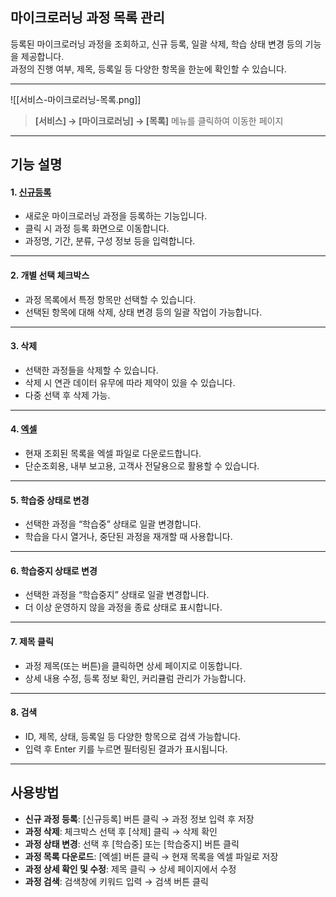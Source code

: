 ## 마이크로러닝 과정 목록 관리

등록된 마이크로러닝 과정을 조회하고, 신규 등록, 일괄 삭제, 학습 상태 변경 등의 기능을 제공합니다.  
과정의 진행 여부, 제목, 등록일 등 다양한 항목을 한눈에 확인할 수 있습니다.

***
![[서비스-마이크로러닝-목록.png]]

> **[서비스] → [마이크로러닝] → [목록]** 메뉴를 클릭하여 이동한 페이지

***

## 기능 설명

#### 1. [신규등록](과정-신규등록.md)
- 새로운 마이크로러닝 과정을 등록하는 기능입니다.  
- 클릭 시 과정 등록 화면으로 이동합니다.  
- 과정명, 기간, 분류, 구성 정보 등을 입력합니다.

***

#### 2. 개별 선택 체크박스
- 과정 목록에서 특정 항목만 선택할 수 있습니다.  
- 선택된 항목에 대해 삭제, 상태 변경 등의 일괄 작업이 가능합니다.

***

#### 3. 삭제
- 선택한 과정들을 삭제할 수 있습니다.  
- 삭제 시 연관 데이터 유무에 따라 제약이 있을 수 있습니다.  
- 다중 선택 후 삭제 가능.

***

#### 4. [엑셀](엑셀.md)
- 현재 조회된 목록을 엑셀 파일로 다운로드합니다.  
- 단순조회용, 내부 보고용, 고객사 전달용으로 활용할 수 있습니다.  

***

#### 5. 학습중 상태로 변경
- 선택한 과정을 “학습중” 상태로 일괄 변경합니다.  
- 학습을 다시 열거나, 중단된 과정을 재개할 때 사용합니다.

***

#### 6. 학습중지 상태로 변경
- 선택한 과정을 “학습중지” 상태로 일괄 변경합니다.  
- 더 이상 운영하지 않을 과정을 종료 상태로 표시합니다.

***

#### 7. 제목 클릭
- 과정 제목(또는 버튼)을 클릭하면 상세 페이지로 이동합니다.  
- 상세 내용 수정, 등록 정보 확인, 커리큘럼 관리가 가능합니다.

***

#### 8. 검색
- ID, 제목, 상태, 등록일 등 다양한 항목으로 검색 가능합니다.  
- 입력 후 Enter 키를 누르면 필터링된 결과가 표시됩니다.

***

## 사용방법

- **신규 과정 등록**: [신규등록] 버튼 클릭 → 과정 정보 입력 후 저장  
- **과정 삭제**: 체크박스 선택 후 [삭제] 클릭 → 삭제 확인  
- **과정 상태 변경**: 선택 후 [학습중] 또는 [학습중지] 버튼 클릭  
- **과정 목록 다운로드**: [엑셀] 버튼 클릭 → 현재 목록을 엑셀 파일로 저장  
- **과정 상세 확인 및 수정**: 제목 클릭 → 상세 페이지에서 수정  
- **과정 검색**: 검색창에 키워드 입력 → 검색 버튼 클릭
